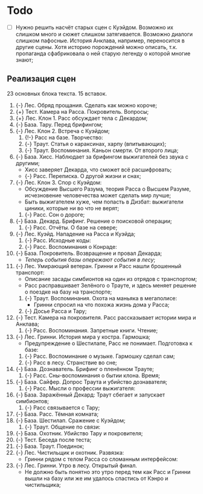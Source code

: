 # Todo

   * [ ] Нужно решить насчёт старых сцен с Куэйдом. Возможно их слишком много
     и сюжет слишком затягивается. Возможно диалоги слишком пафосные.
     История Анклава, например, переносится в другие сцены.
     Хотя историю порождений можно описать, т.к. пропаганда сфабриковала о ней
     старую легенду о которой многие знают;




## Реализация сцен
23 основных блока текста. 15 вставок.

   1. {-} Лес. Обряд прощания. Сделать как можно короче;
   1. {+} Тест. Камера на Расса. Покровитель. Вопросы;
   1. {+} Лес. Клон 1. Расс обсуждает тела с Декардом;
   1. {-} База. Тару. Перед брифингом;
   1. {-} Лес. Клон 2. Встреча с Куэйдом;
      1. {!-} Расс на базе. Творчество:
      1. {-} Траут. Статья о караксинах, харпу (впитывающих);
      1. {-} Траут. Воспоминания. Каньон смерти. От второго лица;
   1. {-} База. Хисс. Наблюдает за брифингом выжигателей без звука с другими;
      * Хисс заверяет Декарда, что сможет всё расшифровать;
      * {-} Расс. Переписка. О другой жизни и снах;
   1. {-} Лес. Клон 3. Спор с Куэйдом:
      * Обсуждение Высшего Разума, теория Расса о Высшем Разуме, исчезновение
        человечества может сделать мир лучше;
      * Быть выжигателем хуже, чем попасть в Дизбат: выжигатели циники, которые
        ни во что не верят;
      1. {-} Расс. Сон о дороге;
   1. {-} База. Декард. Брифинг. Решение о поисковой операции;
      1. {-} Расс. Отчёты. О базе на севере;
   1. {-} Лес. Куэйд. Нападение на Расса и Куэйда;
      1. {-} Расс. Исходные коды:
      1. {-} Расс. Воспоминания о Конраде:
   1. {-} База. Покровитель. Возвращение и провал Декарда;
      * *Теперь события базы опережают события в лесу*;
   1. {-} Лес. Умирающий ветеран. Гринни и Расс нашли брошенный транспорт:
      * Описание засады симбионтов на один из отрядов с транспортом;
      * Расс расправшивает Зелёного о Трауте, и здесь меняет решение о поездке
        на базу на транспорте;
      1. {-} Траут. Воспоминания. Охота на маньяка в мегаполисе:
         * Гринни спросил на что похожа жизнь дома у Расса;
      1. {-} Досье Расса и Тару;
   1. {-} Тест. Камера на покровителя. Расс рассказывает истории мира и Анклава;
      1. {-} Расс. Воспоминания. Запретные книги. Чтение;
   1. {-} Лес. Гринни. История мира у костра. Гармошка;
      * Предупреждение о Шестилапе, Расс не понимает. Подготовка к базе:
      1. {-} Расс. Воспоминание о музыке. Гармошку сделал сам;
      1. {-} Расс в лесу. Странствие во сне;
   1. {-} База. Дознаватель. Брифинг о пленённом Трауте;
      1. {-} Расс. Сны-воспоминания о бытии клона. Время;
   1. {-} База. Сайфер. Допрос Траута и убийство дознавателя;
      1. {-} Расс. Мысли о профессии выжигателя:
   1. {-} База. Заражённый Декард: Траут сбегает и запускает симбионтов;
      1. {-} Расс связывается с Тару;
   1. {-} База. Расс. Тёмная комната;
   1. {-} База. Шестилап. Сражение с Куэйдом;
      1. {-} Траут. Общение по связи:
   1. {-} База. Охотник. Убийство Тару и покровителя;
   1. {-} Тест. Беседа после теста;
   1. {-} База. Траут. Поединок;
   1. {-} Лес. Чистильщик и охотник. Развязка:
      * Гринни рядом с телом Расса со сломанным интерфейсом:
   1. {-} Лес. Гринни. Утро в лесу. Открытый финал.
      * Не должно быть понятно это утро перед тем как Расс
        и Гринни вышли на базу или же им удалось спастись от Кэнро и чистильщика;

